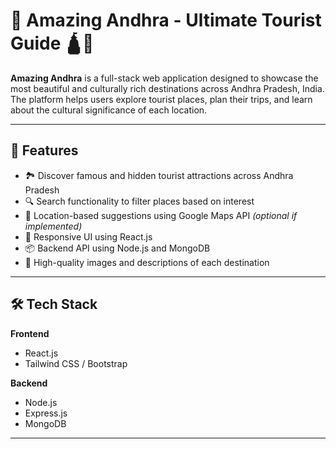 # 🌄 Amazing Andhra - Ultimate Tourist Guide 🛕🚗

**Amazing Andhra** is a full-stack web application designed to showcase the most beautiful and culturally rich destinations across Andhra Pradesh, India. The platform helps users explore tourist places, plan their trips, and learn about the cultural significance of each location.

---

## 🌟 Features

- 🏞️ Discover famous and hidden tourist attractions across Andhra Pradesh
- 🔍 Search functionality to filter places based on interest
- 📍 Location-based suggestions using Google Maps API *(optional if implemented)*
- 🎨 Responsive UI using React.js
- 📦 Backend API using Node.js and MongoDB
- 📸 High-quality images and descriptions of each destination

---

## 🛠 Tech Stack

**Frontend**  
- React.js  
- Tailwind CSS / Bootstrap

**Backend**  
- Node.js  
- Express.js  
- MongoDB  

---
